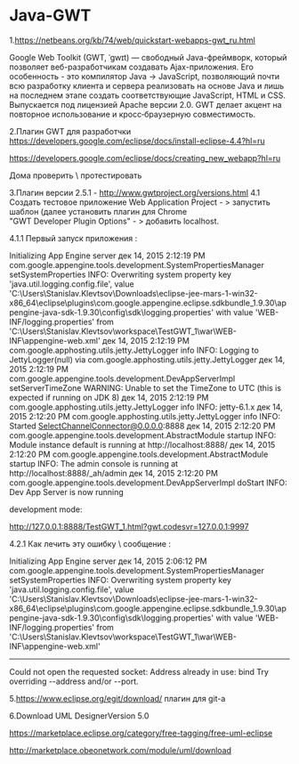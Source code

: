 # Java-GWT

1.https://netbeans.org/kb/74/web/quickstart-webapps-gwt_ru.html

Google Web Toolkit (GWT, ˈɡwɪt) — свободный Java-фреймворк, который позволяет веб-разработчикам создавать Ajax-приложения. Его особенность - это компилятор Java -> JavaScript, позволяющий почти всю разработку клиента и сервера реализовать на основе Java и лишь на последнем этапе создать соответствующие JavaScript, HTML и CSS. 
Выпускается под лицензией Apache версии 2.0. GWT делает акцент на повторное использование и кросс‐браузерную совместимость.

2.Плагин GWT для разработчки 
https://developers.google.com/eclipse/docs/install-eclipse-4.4?hl=ru 

https://developers.google.com/eclipse/docs/creating_new_webapp?hl=ru

Дома проверить \ протестировать  

3.Плагин версии 2.5.1 - http://www.gwtproject.org/versions.html
4.1 Создать тестовое приложение Web Application Project - > запустить шаблон (далее установить плагин для Chrome 	
"GWT Developer Plugin Options" - > добавить localhost.

4.1.1 Первый запуск приложения :

Initializing App Engine server
дек 14, 2015 2:12:19 PM com.google.appengine.tools.development.SystemPropertiesManager setSystemProperties
INFO: Overwriting system property key 'java.util.logging.config.file', value 'C:\Users\Stanislav.Klevtsov\Downloads\eclipse-jee-mars-1-win32-x86_64\eclipse\plugins\com.google.appengine.eclipse.sdkbundle_1.9.30\appengine-java-sdk-1.9.30\config\sdk\logging.properties' with value 'WEB-INF/logging.properties' from 'C:\Users\Stanislav.Klevtsov\workspace\TestGWT_1\war\WEB-INF\appengine-web.xml'
дек 14, 2015 2:12:19 PM com.google.apphosting.utils.jetty.JettyLogger info
INFO: Logging to JettyLogger(null) via com.google.apphosting.utils.jetty.JettyLogger
дек 14, 2015 2:12:19 PM com.google.appengine.tools.development.DevAppServerImpl setServerTimeZone
WARNING: Unable to set the TimeZone to UTC (this is expected if running on JDK 8)
дек 14, 2015 2:12:19 PM com.google.apphosting.utils.jetty.JettyLogger info
INFO: jetty-6.1.x
дек 14, 2015 2:12:20 PM com.google.apphosting.utils.jetty.JettyLogger info
INFO: Started SelectChannelConnector@0.0.0.0:8888
дек 14, 2015 2:12:20 PM com.google.appengine.tools.development.AbstractModule startup
INFO: Module instance default is running at http://localhost:8888/
дек 14, 2015 2:12:20 PM com.google.appengine.tools.development.AbstractModule startup
INFO: The admin console is running at http://localhost:8888/_ah/admin
дек 14, 2015 2:12:20 PM com.google.appengine.tools.development.DevAppServerImpl doStart
INFO: Dev App Server is now running

development mode: 

http://127.0.0.1:8888/TestGWT_1.html?gwt.codesvr=127.0.0.1:9997

4.2.1 Как лечить эту ошибку \ сообщение : 

Initializing App Engine server
дек 14, 2015 2:06:12 PM com.google.appengine.tools.development.SystemPropertiesManager setSystemProperties
INFO: Overwriting system property key 'java.util.logging.config.file', value 'C:\Users\Stanislav.Klevtsov\Downloads\eclipse-jee-mars-1-win32-x86_64\eclipse\plugins\com.google.appengine.eclipse.sdkbundle_1.9.30\appengine-java-sdk-1.9.30\config\sdk\logging.properties' with value 'WEB-INF/logging.properties' from 'C:\Users\Stanislav.Klevtsov\workspace\TestGWT_1\war\WEB-INF\appengine-web.xml'

************************************************
Could not open the requested socket: Address already in use: bind
Try overriding --address and/or --port.

5.https://www.eclipse.org/egit/download/ 
плагин для git-а

6.Download UML DesignerVersion 5.0

https://marketplace.eclipse.org/category/free-tagging/free-uml-eclipse

http://marketplace.obeonetwork.com/module/uml/download



